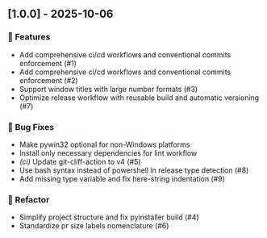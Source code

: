 ## [1.0.0] - 2025-10-06

### 🚀 Features

- Add comprehensive ci/cd workflows and conventional commits enforcement (#1)
- Add comprehensive ci/cd workflows and conventional commits enforcement (#2)
- Support window titles with large number formats (#3)
- Optimize release workflow with reusable build and automatic versioning (#7)

### 🐛 Bug Fixes

- Make pywin32 optional for non-Windows platforms
- Install only necessary dependencies for lint workflow
- *(ci)* Update git-cliff-action to v4 (#5)
- Use bash syntax instead of powershell in release type detection (#8)
- Add missing type variable and fix here-string indentation (#9)

### 🚜 Refactor

- Simplify project structure and fix pyinstaller build (#4)
- Standardize pr size labels nomenclature (#6)
